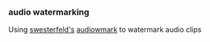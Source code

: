 ### **audio watermarking**

Using [swesterfeld's](https://github.com/swesterfeld) [audiowmark](https://github.com/swesterfeld/audiowmark) to watermark audio clips